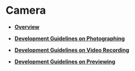 # Camera<a name="EN-US_TOPIC_0000001111199462"></a>

-   **[Overview](overview.md)**  

-   **[Development Guidelines on Photographing](development-guidelines-on-photographing.md)**  

-   **[Development Guidelines on Video Recording](development-guidelines-on-video-recording.md)**  

-   **[Development Guidelines on Previewing](development-guidelines-on-previewing.md)**  


